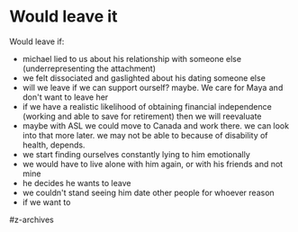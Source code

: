 # Would leave it
Would leave if:
 
 - michael lied to us about his relationship with someone else (underrepresenting the attachment)
 - we felt dissociated and gaslighted about his dating someone else
 - will we leave if we can support ourself? maybe. We care for Maya and don't want to leave her
 - if we have a realistic likelihood of obtaining financial independence (working and able to save for retirement) then we will reevaluate
 - maybe with ASL we could move to Canada and work there. we can look into that more later. we may not be able to because of disability of health, depends.
 - we start finding ourselves constantly lying to him emotionally
 - we would have to live alone with him again, or with his friends and not mine
 - he decides he wants to leave
 - we couldn't stand seeing him date other people for whoever reason
 - if we want to

#z-archives
